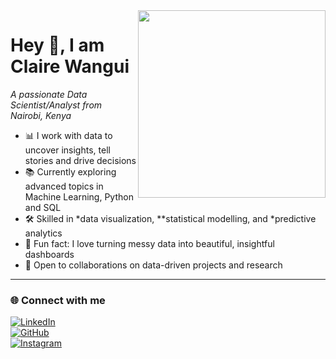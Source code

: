 <img align="right" src="https://media.giphy.com/media/qgQUggAC3Pfv687qPC/giphy.gif" width="300" />

# Hey 👋, I am Claire Wangui

*A passionate Data Scientist/Analyst from Nairobi, Kenya*

- 📊 I work with data to uncover insights, tell stories and drive decisions  
- 📚 Currently exploring advanced topics in Machine Learning, Python and SQL  
- 🛠️ Skilled in *data visualization, **statistical modelling, and *predictive analytics  
- 🎨 Fun fact: I love turning messy data into beautiful, insightful dashboards  
- 🤝 Open to collaborations on data-driven projects and research  

---

### 🌐 Connect with me  
[![LinkedIn](https://img.shields.io/badge/LinkedIn-blue?style=for-the-badge&logo=linkedin)](https://linkedin.com/in/YOUR-USERNAME)  
[![GitHub](https://img.shields.io/badge/GitHub-333?style=for-the-badge&logo=github)](https://github.com/YOUR-USERNAME)  
[![Instagram](https://img.shields.io/badge/Instagram-E4405F?style=for-the-badge&logo=instagram&logoColor=white)](https://instagram.com/YOUR-USERNAME)

